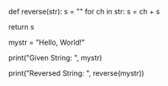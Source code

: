 def reverse(str):
    s = ""
   for ch in str:
        s = ch + s
   
   return s


mystr = "Hello, World!"

print("Given String: ", mystr)


print("Reversed String: ", reverse(mystr))
